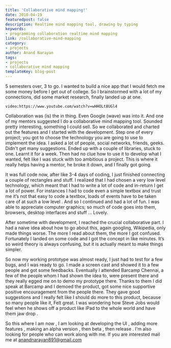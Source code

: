 ```yaml
---
title: 'Collaborative mind mapping!'
date: 2010-04-19
featuredpost: false
description: Realtime mind mapping tool, drawing by typing
keywords:
- programming collaboration realtime mind mapping
link: /collaborative-mind-mapping
category:
- projects
author: Anand Narayan
tags:
- projects
- collaborative mind mapping
templateKey: blog-post
---
```


5 semesters over, 3 to go. I wanted to build a nice app that I would fetch me some money before I get out of college. So I brainstormed with a lot of my connections, did some market research, finally landed up at one. 

`video:https://www.youtube.com/watch?v=wHHOLt8UGl4`

Collaboration was (is) the in thing. Even Google (wave) was into it. And one of my mentors suggested I do a collaborative mind mapping tool. Sounded pretty interesting, something I could sell. So we collaborated and charted out the features and I started with the development. Step one of every project; you got to choose the technology you are going to use to implement the idea. I asked a lot of people, social networks, friends, geeks. Didn't get many suggestions. Ended up with a couple of libraries, stuck to one. Learnt it for a week. Then had no clue how to use it to develop what I wanted, felt like I was stuck with too ambitious a project. This is where it really helps having a mentor, he broke it down, and I finally got going.

It was full code now, after like 3-4 days of coding, I just finished connecting a couple of rectangles and stuff. I realized that I had chosen a very low level technology, which meant that I had to write a lot of code and in-return I get a lot of power. For instances I had to code even a simple textbox and trust me it’s not that easy to code a textbox, loads of events have to be taken care of at such a low level . And so I continued and had a lot of fun. I was able to appreciate computer graphics; so much of code goes into them, browsers, desktop interfaces and stuff ... Lovely.

After sometime with development, I reached the crucial collaborative part. I had a naive idea about how to go about this, again googling, Wikipedia, only made things worse. The more I read about them, the more I got confused. Fortunately I landed on some code and I got the concept in like minutes. It’s so weird theory is always confusing, but it is actually meant to make things simpler.

So now my working prototype was almost ready, I just had to test for a few bugs, and I was ready to go. I made a screen cast and showed it to a few people and got some feedbacks. Eventually I attended Barcamp Chennai, a few of the people whom I had shown the idea to, were present there and they really egged me on to demo my prototype there. Thanks to them I did speak at Barcamp and I demoed the product, got some nice supportive positive encouragement from the people there. They gave good suggestions and I really felt like I should do more to this product, because so many people like it, Felt great. I was wondering how Steve Jobs would feel when he shows off a product like iPad to the whole world and have them jaw drop .

So this where I am now , I am looking at developing the UI , adding more features , making an alpha version , then beta , then release . I'm also looking for people who can work along with me. If you are interested mail me at anandnarayan891@gmail.com